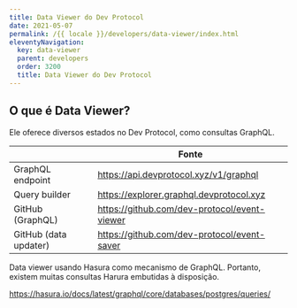 ```yaml
---
title: Data Viewer do Dev Protocol
date: 2021-05-07
permalink: /{{ locale }}/developers/data-viewer/index.html
eleventyNavigation:
  key: data-viewer
  parent: developers
  order: 3200
  title: Data Viewer do Dev Protocol
---
```


## O que é Data Viewer?

Ele oferece diversos estados no Dev Protocol, como consultas GraphQL.

|                       | Fonte                                        |
| --------------------- | -------------------------------------------- |
| GraphQL endpoint      | https://api.devprotocol.xyz/v1/graphql       |
| Query builder         | https://explorer.graphql.devprotocol.xyz     |
| GitHub (GraphQL)      | https://github.com/dev-protocol/event-viewer |
| GitHub (data updater) | https://github.com/dev-protocol/event-saver  |

Data viewer usando Hasura como mecanismo de GraphQL. Portanto, existem muitas consultas Harura embutidas à disposição.

https://hasura.io/docs/latest/graphql/core/databases/postgres/queries/
